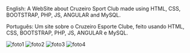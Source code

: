  English: A WebSite about Cruzeiro Sport Club made using HTML, CSS, BOOTSTRAP, PHP, JS, ANGULAR and MySQL. <p>
 Português: Um site sobre o Cruzeiro Esporte Clube, feito usando HTML, CSS, BOOTSTRAP, PHP, JS, ANGULAR e MySQL. 

![foto1](https://github.com/pedroanicio/Cruzeiro_WebSite/assets/86172810/6a85b2ba-4fe1-48e1-9a2c-1d0691c532a0)
![foto2](https://github.com/pedroanicio/Cruzeiro_WebSite/assets/86172810/9b762c58-47f9-4b50-9694-0e7b9f3f62bc)
![foto3](https://github.com/pedroanicio/Cruzeiro_WebSite/assets/86172810/6a10024e-0b00-469d-b8b3-8915d058cf83)
![foto4](https://github.com/pedroanicio/Cruzeiro_WebSite/assets/86172810/550f8ccf-223b-49d0-bc42-5d593ebcf597)
